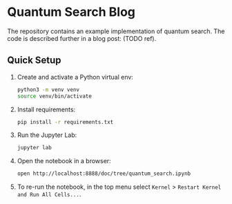 # Quantum Search Blog

The repository contains an example implementation of quantum search.
The code is described further in a blog post: (TODO ref).

## Quick Setup

1. Create and activate a Python virtual env:
   ```bash
   python3 -m venv venv
   source venv/bin/activate
   ```

2. Install requirements:
   ```bash
   pip install -r requirements.txt 
   ```

3. Run the Jupyter Lab:
   ```bash
   jupyter lab
   ```

4. Open the notebook in a browser:
   ```bash
   open http://localhost:8888/doc/tree/quantum_search.ipynb
   ```
   
5. To re-run the notebook, in the top menu select `Kernel` > `Restart Kernel and Run All Cells...`.